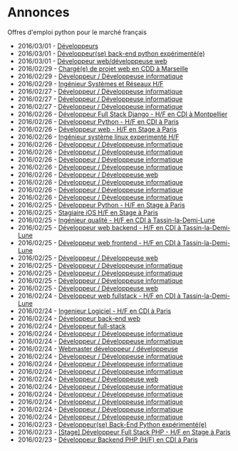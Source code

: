 # Annonces

Offres d'emploi python pour le marché français

* 2016/03/01 - [Développeurs](http://pyjobs.fr/job/1350/developpeurs "Développeurs")
* 2016/03/01 - [Développeur(se) back-end python expérimenté(e)](http://pyjobs.fr/job/1352/developpeur-se-back-end-python-experimente-e "Développeur(se) back-end python expérimenté(e)")
* 2016/03/01 - [Développeur web/développeuse web](http://pyjobs.fr/job/1351/developpeur-web-developpeuse-web "Développeur web/développeuse web")
* 2016/02/29 - [Chargé(e) de projet web en CDD à Marseille](http://pyjobs.fr/job/1349/charge-e-de-projet-web-en-cdd-a-marseille "Chargé(e) de projet web en CDD à Marseille")
* 2016/02/29 - [Développeur / Développeuse informatique](http://pyjobs.fr/job/1348/developpeur-developpeuse-informatique "Développeur / Développeuse informatique")
* 2016/02/29 - [Ingénieur Systèmes et Réseaux H/F](http://pyjobs.fr/job/1347/ingenieur-systemes-et-reseaux-h-f "Ingénieur Systèmes et Réseaux H/F")
* 2016/02/27 - [Développeur / Développeuse informatique](http://pyjobs.fr/job/1343/developpeur-developpeuse-informatique "Développeur / Développeuse informatique")
* 2016/02/27 - [Développeur / Développeuse informatique](http://pyjobs.fr/job/1344/developpeur-developpeuse-informatique "Développeur / Développeuse informatique")
* 2016/02/27 - [Développeur / Développeuse informatique](http://pyjobs.fr/job/1345/developpeur-developpeuse-informatique "Développeur / Développeuse informatique")
* 2016/02/26 - [Développeur Full Stack Django - H/F en CDI à Montpellier](http://pyjobs.fr/job/1334/developpeur-full-stack-django-h-f-en-cdi-a-montpellier "Développeur Full Stack Django - H/F en CDI à Montpellier")
* 2016/02/26 - [Développeur Python - H/F en CDI à Paris](http://pyjobs.fr/job/1333/developpeur-python-h-f-en-cdi-a-paris "Développeur Python - H/F en CDI à Paris")
* 2016/02/26 - [Développeur web - H/F en Stage à Paris](http://pyjobs.fr/job/1332/developpeur-web-h-f-en-stage-a-paris "Développeur web - H/F en Stage à Paris")
* 2016/02/26 - [Ingénieur système linux experimenté H/F](http://pyjobs.fr/job/1335/ingenieur-systeme-linux-experimente-h-f "Ingénieur système linux experimenté H/F")
* 2016/02/26 - [Développeur / Développeuse informatique](http://pyjobs.fr/job/1342/developpeur-developpeuse-informatique "Développeur / Développeuse informatique")
* 2016/02/26 - [Développeur / Développeuse informatique](http://pyjobs.fr/job/1337/developpeur-developpeuse-informatique "Développeur / Développeuse informatique")
* 2016/02/26 - [Développeur / Développeuse informatique](http://pyjobs.fr/job/1340/developpeur-developpeuse-informatique "Développeur / Développeuse informatique")
* 2016/02/26 - [Développeur / Développeuse informatique](http://pyjobs.fr/job/1339/developpeur-developpeuse-informatique "Développeur / Développeuse informatique")
* 2016/02/26 - [Développeur / Développeuse web](http://pyjobs.fr/job/1336/developpeur-developpeuse-web "Développeur / Développeuse web")
* 2016/02/26 - [Développeur / Développeuse informatique](http://pyjobs.fr/job/1341/developpeur-developpeuse-informatique "Développeur / Développeuse informatique")
* 2016/02/26 - [Développeur / Développeuse informatique](http://pyjobs.fr/job/1346/developpeur-developpeuse-informatique "Développeur / Développeuse informatique")
* 2016/02/26 - [Développeur / Développeuse informatique](http://pyjobs.fr/job/1338/developpeur-developpeuse-informatique "Développeur / Développeuse informatique")
* 2016/02/25 - [Développeur Python - H/F en Stage à Paris](http://pyjobs.fr/job/1325/developpeur-python-h-f-en-stage-a-paris "Développeur Python - H/F en Stage à Paris")
* 2016/02/25 - [Stagiaire iOS H/F en Stage à Paris](http://pyjobs.fr/job/1326/stagiaire-ios-h-f-en-stage-a-paris "Stagiaire iOS H/F en Stage à Paris")
* 2016/02/25 - [Ingénieur qualité - H/F en CDI à Tassin-la-Demi-Lune](http://pyjobs.fr/job/1320/ingenieur-qualite-h-f-en-cdi-a-tassin-la-demi-lune "Ingénieur qualité - H/F en CDI à Tassin-la-Demi-Lune")
* 2016/02/25 - [Développeur web backend - H/F en CDI à Tassin-la-Demi-Lune](http://pyjobs.fr/job/1321/developpeur-web-backend-h-f-en-cdi-a-tassin-la-demi-lune "Développeur web backend - H/F en CDI à Tassin-la-Demi-Lune")
* 2016/02/25 - [Développeur web frontend - H/F en CDI à Tassin-la-Demi-Lune](http://pyjobs.fr/job/1319/developpeur-web-frontend-h-f-en-cdi-a-tassin-la-demi-lune "Développeur web frontend - H/F en CDI à Tassin-la-Demi-Lune")
* 2016/02/25 - [Développeur / Développeuse web](http://pyjobs.fr/job/1324/developpeur-developpeuse-web "Développeur / Développeuse web")
* 2016/02/25 - [Développeur / Développeuse informatique](http://pyjobs.fr/job/1327/developpeur-developpeuse-informatique "Développeur / Développeuse informatique")
* 2016/02/25 - [Développeur / Développeuse informatique](http://pyjobs.fr/job/1323/developpeur-developpeuse-informatique "Développeur / Développeuse informatique")
* 2016/02/25 - [Développeur / Développeuse informatique](http://pyjobs.fr/job/1331/developpeur-developpeuse-informatique "Développeur / Développeuse informatique")
* 2016/02/25 - [Développeur / Développeuse web](http://pyjobs.fr/job/1322/developpeur-developpeuse-web "Développeur / Développeuse web")
* 2016/02/24 - [Développeur web fullstack - H/F en CDI à Tassin-la-Demi-Lune](http://pyjobs.fr/job/1310/developpeur-web-fullstack-h-f-en-cdi-a-tassin-la-demi-lune "Développeur web fullstack - H/F en CDI à Tassin-la-Demi-Lune")
* 2016/02/24 - [Ingenieur Logiciel - H/F en CDI à Paris](http://pyjobs.fr/job/1309/ingenieur-logiciel-h-f-en-cdi-a-paris "Ingenieur Logiciel - H/F en CDI à Paris")
* 2016/02/24 - [Développeur back-end web](http://pyjobs.fr/job/1305/developpeur-back-end-web "Développeur back-end web")
* 2016/02/24 - [Développeur full-stack](http://pyjobs.fr/job/1304/developpeur-full-stack "Développeur full-stack")
* 2016/02/24 - [Développeur / Développeuse informatique](http://pyjobs.fr/job/1330/developpeur-developpeuse-informatique "Développeur / Développeuse informatique")
* 2016/02/24 - [Développeur / Développeuse informatique](http://pyjobs.fr/job/1311/developpeur-developpeuse-informatique "Développeur / Développeuse informatique")
* 2016/02/24 - [Webmaster développeur / développeuse](http://pyjobs.fr/job/1308/webmaster-developpeur-developpeuse "Webmaster développeur / développeuse")
* 2016/02/24 - [Développeur / Développeuse informatique](http://pyjobs.fr/job/1315/developpeur-developpeuse-informatique "Développeur / Développeuse informatique")
* 2016/02/24 - [Développeur / Développeuse informatique](http://pyjobs.fr/job/1313/developpeur-developpeuse-informatique "Développeur / Développeuse informatique")
* 2016/02/24 - [Développeur / Développeuse informatique](http://pyjobs.fr/job/1316/developpeur-developpeuse-informatique "Développeur / Développeuse informatique")
* 2016/02/24 - [Développeur / Développeuse web](http://pyjobs.fr/job/1314/developpeur-developpeuse-web "Développeur / Développeuse web")
* 2016/02/24 - [Développeur / Développeuse informatique](http://pyjobs.fr/job/1328/developpeur-developpeuse-informatique "Développeur / Développeuse informatique")
* 2016/02/24 - [Développeur / Développeuse informatique](http://pyjobs.fr/job/1329/developpeur-developpeuse-informatique "Développeur / Développeuse informatique")
* 2016/02/24 - [Développeur / Développeuse informatique](http://pyjobs.fr/job/1318/developpeur-developpeuse-informatique "Développeur / Développeuse informatique")
* 2016/02/24 - [Développeur / Développeuse informatique](http://pyjobs.fr/job/1317/developpeur-developpeuse-informatique "Développeur / Développeuse informatique")
* 2016/02/24 - [Développeur / Développeuse informatique](http://pyjobs.fr/job/1312/developpeur-developpeuse-informatique "Développeur / Développeuse informatique")
* 2016/02/23 - [Développeur(se) Back-End Python expérimenté(e)](http://pyjobs.fr/job/1301/developpeur-se-back-end-python-experimente-e "Développeur(se) Back-End Python expérimenté(e)")
* 2016/02/23 - [[Stage] Développeur Full Stack PHP - H/F en Stage à Paris](http://pyjobs.fr/job/1299/stage-developpeur-full-stack-php-h-f-en-stage-a-paris "[Stage] Développeur Full Stack PHP - H/F en Stage à Paris")
* 2016/02/23 - [Développeur Backend PHP (H/F) en CDI à Paris](http://pyjobs.fr/job/1298/developpeur-backend-php-h-f-en-cdi-a-paris "Développeur Backend PHP (H/F) en CDI à Paris")

